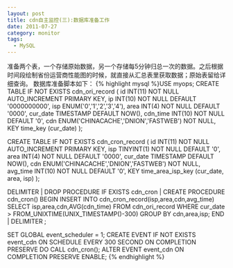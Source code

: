 ```yaml
---
layout: post
title: cdn自主监控(三):数据库准备工作
date: 2011-07-27
category: monitor
tags:
  - MySQL
---
```


准备两个表，一个存储原始数据，另一个存储每5分钟归总一次的数据。之后根据时间段绘制省份运营商性能图的时候，就直接从汇总表里获取数据；原始表留给详细查询。
数据库准备脚本如下：
{% highlight mysql %}USE myops;
CREATE TABLE IF NOT EXISTS cdn_ori_record (
	id INT(11) NOT NULL AUTO_INCREMENT PRIMARY KEY,
	ip INT(10) NOT NULL DEFAULT '0000000000',
	isp ENUM('0','1','2','3','4'),
	area INT(4) NOT NULL DEFAULT '0000',
	cur_date TIMESTAMP DEFAULT NOW(),
	cdn_time INT(10) NOT NULL DEFAULT '0',
	cdn ENUM('CHINACACHE','DNION','FASTWEB') NOT NULL,
	KEY time_key (cur_date)
);

CREATE TABLE IF NOT EXISTS cdn_cron_record (
	id INT(11) NOT NULL AUTO_INCREMENT PRIMARY KEY,
	isp TINYINT(1) NOT NULL DEFAULT '0',
	area INT(4) NOT NULL DEFAULT '0000',
	cur_date TIMESTAMP DEFAULT NOW(),
	cdn ENUM('CHINACACHE','DNION','FASTWEB') NOT NULL,
	avg_time INT(10) NOT NULL DEFAULT '0',
	KEY time_area_isp_key (cur_date, area, isp)
);

DELIMITER |
DROP PROCEDURE IF EXISTS cdn_cron |
CREATE PROCEDURE cdn_cron()
BEGIN
	INSERT INTO cdn_cron_record(isp,area,cdn,avg_time) 
	SELECT isp,area,cdn,AVG(cdn_time) FROM cdn_ori_record 
	WHERE cur_date > FROM_UNIXTIME(UNIX_TIMESTAMP()-300)
	GROUP BY cdn,area,isp;
END |
DELIMITER ;

SET GLOBAL event_scheduler = 1;
CREATE EVENT IF NOT EXISTS event_cdn ON SCHEDULE EVERY 300 SECOND ON COMPLETION PRESERVE DO CALL cdn_cron();
ALTER EVENT event_cdn ON COMPLETION PRESERVE ENABLE;
{% endhighlight %}
